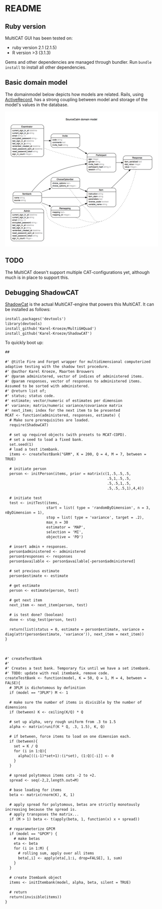 # README


## Ruby version

MultiCAT GUI has been tested on:
* ruby version 2.1 (2.1.5)
* R version >3 (3.1.3)

Gems and other dependencies are managed through bundler. Run `bundle install` to install all other dependencies.

## Basic domain model

The domainmodel below depicts how models are related. Rails, using [ActiveRecord](http://guides.rubyonrails.org/active_record_basics.html), has a strong coupling between model and storage of the model's values in the database.

![Domain model](domainmodel.png)

## TODO

The MultiCAT doesn't support multiple CAT-configurations yet, although much is in place to support this.

## Debugging ShadowCAT

[ShadowCat](https://github.com/karel-kroeze/ShadowCAT) is the actual MultiCAT-engine that powers this MultiCAT. It can be installed as follows:

    install.packages('devtools')
    library(devtools)
    install_github('Karel-Kroeze/MultiGHQuad')
    install_github('Karel-Kroeze/ShadowCAT')

To quickly boot up:

    ##

    #' @title Fire and Forget wrapper for multidimensional computerized adaptive testing with the shadow test procedure.
    #' @author Karel Kroeze, Maarten Brouwers
    #' @param administered, vector of indices of administered items.
    #' @param responses, vector of responses to administered items. Assumed to be sorted with administered.
    #' @return list of;
    #' status; status code.
    #' estimate; vector/numeric of estimates per dimension
    #' variance; matrix/numeric variance/covariance matrix
    #' next_item; index for the next item to be presented
    MCAT <- function(administered, responses, estimate) {
      # Make sure prerequisites are loaded.
      require(ShadowCAT)

      # set up required objects (with presets to MCAT-COPD).
      # set a seed to load a fixed bank.
      set.seed(1)
      # load a test itembank.
      items <- createTestBank("GRM", K = 200, Q = 4, M = 7, between = TRUE)

      # initiate person
      person <- initPerson(items, prior = matrix(c(1,.5,.5,.5,
                                                   .5,1,.5,.5,
                                                   .5,.5,1,.5,
                                                   .5,.5,.5,1),4,4))

      # initiate test
      test <- initTest(items,
                       start = list( type = 'randomByDimension', n = 3, nByDimension = 1),
                       stop = list( type = 'variance', target = .2),
                       max_n = 30
                       estimator = 'MAP',
                       selection = 'MI',
                       objective = 'PD')

      # insert admin + responses.
      person$administered <- administered
      person$responses <- responses
      person$available <- person$available[-person$administered]

      # set previous estimate
      person$estimate <- estimate

      # get estimate
      person <- estimate(person, test)

      # get next item
      next_item <- next_item(person, test)

      # is test done? (boolean)
      done <- stop_test(person, test)

      return(list(status = 0, estimate = person$estimate, variance = diag(attr(person$estimate, 'variance')), next_item = next_item))
    }



    #' createTestBank
    #'
    #' Creates a test bank. Temporary fix until we have a set itembank.
    #' TODO: update with real itembank, remove code.
    createTestBank <- function(model, K = 50, Q = 1, M = 4, between = FALSE){
      # 3PLM is dichotomous by definition
      if (model == "3PLM") M <- 1

      # make sure the number of items is divisible by the number of dimensions
      if (between) K <- ceiling(K/Q) * Q

      # set up alpha, very rough uniform from .3 to 1.5
      alpha <- matrix(runif(K * Q, .3, 1.5), K, Q)

      # if between, force items to load on one dimension each.
      if (between){
        set = K / Q
        for (i in 1:Q){
          alpha[((i-1)*set+1):(i*set), (1:Q)[-i]] <- 0
        }
      }

      # spread polytomous items cats -2 to +2.
      spread <- seq(-2,2,length.out=M)

      # base loading for items
      beta <- matrix(rnorm(K), K, 1)

      # apply spread for polytomous, betas are strictly monotously increasing because the spread is.
      # apply transposes the matrix...
      if (M > 1) beta <- t(apply(beta, 1, function(x) x + spread))

      # reparameterize GPCM
      if (model == "GPCM") {
        # make betas
        eta <- beta
        for (i in 1:M) {
          # rolling sum, apply over all items
          beta[,i] <- apply(eta[,1:i, drop=FALSE], 1, sum)
        }
      }

      # create Itembank object
      items <- initItembank(model, alpha, beta, silent = TRUE)

      # return
      return(invisible(items))
    }

